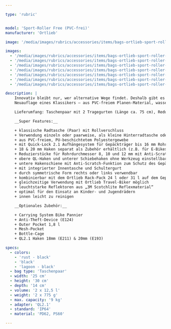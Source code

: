 ```yaml
---

type: 'rubric'


model: 'Sport-Roller Free (PVC-frei)'
manufacturer: 'Ortlieb'

image: '/media/images/rubrics/accessories/items/bags-ortlieb-sport-roller-free_01.jpg'

images:
  - '/media/images/rubrics/accessories/items/bags-ortlieb-sport-roller-free_02.jpg'
  - '/media/images/rubrics/accessories/items/bags-ortlieb-sport-roller-free_03.jpg'
  - '/media/images/rubrics/accessories/items/bags-ortlieb-sport-roller-free_04.jpg'
  - '/media/images/rubrics/accessories/items/bags-ortlieb-sport-roller-free_05.jpg'
  - '/media/images/rubrics/accessories/items/bags-ortlieb-sport-roller-free_06.jpg'
  - '/media/images/rubrics/accessories/items/bags-ortlieb-sport-roller-free_07.jpg'
  - '/media/images/rubrics/accessories/items/bags-ortlieb-sport-roller-free_08.jpg'

description: |
    Innovativ bleibt nur, wer alternative Wege findet. Deshalb gibt es bei Ortlieb jetzt eine weitere PVC-freie Produktlinie aus PU-beschichtetem Polyestergewebe. Dabei wird das Grundgewebe mit PU (Polyurethan) so beschichtet, dass eine dauerhafte Wasserdichtigkeit gewährleistet werden kann. Das Ergebnis ist ein wasserdichtes und robustes Planen-Material, das dem herkömmlichen Ortlieb Planen-Material in punkto Qualität und Langlebigkeit in nichts nachsteht. Die Produkte der Free-Line gibt es in klassischem Schwarz und zwei starken Hingucker-Farben.
    Neuauflage eines Klassikers – aus PVC-freiem Planen-Material, wasserdicht und strapazierfähig. Der Ortlieb Sport-Roller Free ist die Packtasche für den Lowrider-Gepäckträger am Vorderrad. Gleichzeitig ist sie auch als kleine Packtasche für den Hinterradgepäckträger geeignet – besonders auch als erste eigene Radtasche für Kinder und Jugendliche. Die Tasche mit dem praktischen Rollverschluss kann einzeln oder paarweise verwendet werden. Mit dem bewährten Quick-Lock 2.1 System lässt sie sich schnell und sicher an jedem Gepäckträger bis 16 mm Rohrdurchmesser einhängen. 

    Lieferumfang: Taschenpaar mit 2 Tragegurten (Länge ca. 75 cm), Reduzierstücke 8, 10 und 12 mm (je 2 Paar)

    __Super Features:__

    + klassische Radtasche (Paar) mit Rollverschluss
    + Verwendung einzeln oder paarweise, als kleine Hinterradtasche oder für Lowrider
    + aus PVC-freiem, PU-beschichtetem Polyestergewebe
    + mit Quick-Lock 2.1 Aufhängesystem für Gepäckträger bis 16 mm Rohrdurchmesser
    + 18 & 20 mm Haken separat als Zubehör erhältlich (z.B. für E-Bikes)
    + Reduzierstücke für Rohrdurchmesser 8, 10 und 12 mm mit Anti-Scratch-Funktion zum Schutz des Gepäckträgers liegen bei
    + obere QL-Haken und unterer Schiebehaken ohne Werkzeug einstellbar
    + untere Hakenschiene mit Anti-Scratch-Funktion zum Schutz des Gepäckträgers
    + mit integrierter Innentasche und Schultergurt
    + durch symmetrische Form rechts oder links verwendbar
    + kombinierbar mit dem Ortlieb Rack-Pack 24 l oder 31 l auf dem Gepäckträger
    + gleichzeitige Verwendung mit Ortlieb Travel-Biker möglich
    + leuchtstarke Reflektoren aus „3M Scotchlite Reflexmaterial“
    + optimal für den Einsatz an Kinder- und Jugendrädern
    + innen leicht zu reinigen

    __Optionales Zubehör:__

    + Carrying System Bike Pannier
    + Anti-Theft-Device (E124)
    + Outer Pocket 1,8 l
    + Mesh-Pocket
    + Bottle-Cage
    + QL2.1 Haken 18mm (E211) & 20mm (E193)

specs:
  - colors:
    - 'rust - black'
    - 'black'
    - 'lagoon - black'
  - bag type: 'Taschenpaar'
  - width: '25 cm'
  - height: '30 cm'
  - depth: '14 cm'
  - volume: '2 x 12,5 l'
  - weight: '2 x 775 g'
  - max. capacity: '9 kg'
  - adapter: 'QL2.1'
  - standard: 'IP64'
  - material: 'PD62, PS60'

---
```

